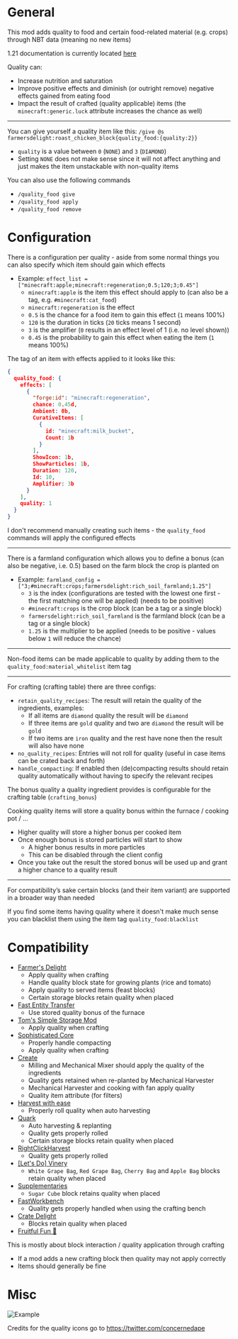 # General
This mod adds quality to food and certain food-related material (e.g. crops) through NBT data (meaning no new items)

1.21 documentation is currently located [here](https://github.com/SiverDX/quality_food/tree/1.21)

Quality can:
- Increase nutrition and saturation
- Improve positive effects and diminish (or outright remove) negative effects gained from eating food
- Impact the result of crafted (quality applicable) items (the `minecraft:generic.luck` attribute increases the chance as well)

---

You can give yourself a quality item like this: `/give @s farmersdelight:roast_chicken_block{quality_food:{quality:2}}`
- `quality` is a value between `0` (`NONE`) and `3` (`DIAMOND`)
- Setting `NONE` does not make sense since it will not affect anything and just makes the item unstackable with non-quality items

You can also use the following commands 
- `/quality_food give`
- `/quality_food apply`
- `/quality_food remove`

# Configuration
There is a configuration per quality - aside from some normal things you can also specify which item should gain which effects
- Example: `effect_list = ["minecraft:apple;minecraft:regeneration;0.5;120;3;0.45"]`
  - `minecraft:apple` is the item this effect should apply to (can also be a tag, e.g. `#minecraft:cat_food`)
  - `minecraft:regeneration` is the effect
  - `0.5` is the chance for a food item to gain this effect (`1` means 100%)
  - `120` is the duration in ticks (`20` ticks means 1 second)
  - `3` is the amplifier (`0` results in an effect level of 1 (i.e. no level shown))
  - `0.45` is the probability to gain this effect when eating the item (`1` means 100%)

The tag of an item with effects applied to it looks like this:
```json
{
  quality_food: {
    effects: [
      {
        "forge:id": "minecraft:regeneration", 
        chance: 0.45d, 
        Ambient: 0b, 
        CurativeItems: [
          {
            id: "minecraft:milk_bucket", 
            Count: 1b
          }
        ], 
        ShowIcon: 1b, 
        ShowParticles: 1b, 
        Duration: 120, 
        Id: 10, 
        Amplifier: 3b
      }
    ], 
    quality: 1
  }
}
```

I don't recommend manually creating such items - the `quality_food` commands will apply the configured effects

---

There is a farmland configuration which allows you to define a bonus (can also be negative, i.e. 0.5) based on the farm block the crop is planted on
- Example: `farmland_config = ["3;#minecraft:crops;farmersdelight:rich_soil_farmland;1.25"]`
  - `3` is the index (configurations are tested with the lowest one first - the first matching one will be applied) (needs to be positive)
  - `#minecraft:crops` is the crop block (can be a tag or a single block)
  - `farmersdelight:rich_soil_farmland` is the farmland block (can be a tag or a single block)
  - `1.25` is the multiplier to be applied (needs to be positive - values below `1` will reduce the chance)

---

Non-food items can be made applicable to quality by adding them to the `quality_food:material_whitelist` item tag

---

For crafting (crafting table) there are three configs:
- `retain_quality_recipes`: The result will retain the quality of the ingredients, examples:
  - If all items are `diamond` quality the result will be `diamond`
  - If three items are `gold` quality and two are `diamond` the result will be `gold`
  - If two items are `iron` quality and the rest have none then the result will also have none
- `no_quality_recipes`: Entries will not roll for quality (useful in case items can be crated back and forth)
- `handle_compacting`: If enabled then (de)compacting results should retain quality automatically without having to specify the relevant recipes

The bonus quality a quality ingredient provides is configurable for the crafting table (`crafting_bonus`)

Cooking quality items will store a quality bonus within the furnace / cooking pot / ...
- Higher quality will store a higher bonus per cooked item
- Once enough bonus is stored particles will start to show
  - A higher bonus results in more particles
  - This can be disabled through the client config
- Once you take out the result the stored bonus will be used up and grant a higher chance to a quality result

---

For compatibility’s sake certain blocks (and their item variant) are supported in a broader way than needed 

If you find some items having quality where it doesn't make much sense you can blacklist them using the item tag `quality_food:blacklist`

# Compatibility
- [Farmer's Delight](https://www.curseforge.com/minecraft/mc-mods/farmers-delight)
  - Apply quality when crafting
  - Handle quality block state for growing plants (rice and tomato)
  - Apply quality to served items (feast blocks)
  - Certain storage blocks retain quality when placed
- [Fast Entity Transfer](https://www.curseforge.com/minecraft/mc-mods/fastentitytransfer)
  - Use stored quality bonus of the furnace
- [Tom's Simple Storage Mod](https://www.curseforge.com/minecraft/mc-mods/toms-storage)
  - Apply quality when crafting
- [Sophisticated Core](https://www.curseforge.com/minecraft/mc-mods/sophisticated-core)
  - Properly handle compacting
  - Apply quality when crafting
- [Create](https://www.curseforge.com/minecraft/mc-mods/create)
  - Milling and Mechanical Mixer should apply the quality of the ingredients
  - Quality gets retained when re-planted by Mechanical Harvester
  - Mechanical Harvester and cooking with fan apply quality
  - Quality item attribute (for filters)
- [Harvest with ease](https://www.curseforge.com/minecraft/mc-mods/harvest-with-ease)
  - Properly roll quality when auto harvesting
- [Quark](https://www.curseforge.com/minecraft/mc-mods/quark)
  - Auto harvesting & replanting
  - Quality gets properly rolled
  - Certain storage blocks retain quality when placed
- [RightClickHarvest](https://www.curseforge.com/minecraft/mc-mods/rightclickharvest)
  - Quality gets properly rolled
- [[Let's Do] Vinery](https://www.curseforge.com/minecraft/mc-mods/lets-do-vinery)
  - `White Grape Bag`, `Red Grape Bag`, `Cherry Bag` and `Apple Bag` blocks retain quality when placed
- [Supplementaries](https://www.curseforge.com/minecraft/mc-mods/supplementaries)
  - `Sugar Cube` block retains quality when placed
- [FastWorkbench](https://www.curseforge.com/minecraft/mc-mods/fastworkbench)
  - Quality gets properly handled when using the crafting bench
- [Crate Delight](https://www.curseforge.com/minecraft/mc-mods/crate-delight-forge)
  - Blocks retain quality when placed
- [Fruitful Fun 🍊](https://www.curseforge.com/minecraft/mc-mods/fruit-trees)

This is mostly about block interaction / quality application through crafting
- If a mod adds a new crafting block then quality may not apply correctly
- Items should generally be fine

# Misc

![Example](https://i.imgur.com/hUnpNUh.png)

Credits for the quality icons go to https://twitter.com/concernedape